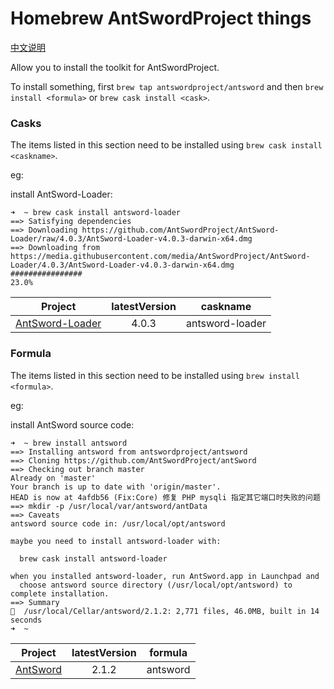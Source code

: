 Homebrew AntSwordProject things
==========================

[中文说明](./README_CN.md)

Allow you to install the toolkit for AntSwordProject.

To install something, first `brew tap antswordproject/antsword` and then `brew install <formula>` or `brew cask install <cask>`.

### Casks

The items listed in this section need to be installed using `brew cask install <caskname>`.

eg:

install AntSword-Loader:

```
➜  ~ brew cask install antsword-loader
==> Satisfying dependencies
==> Downloading https://github.com/AntSwordProject/AntSword-Loader/raw/4.0.3/AntSword-Loader-v4.0.3-darwin-x64.dmg
==> Downloading from https://media.githubusercontent.com/media/AntSwordProject/AntSword-Loader/4.0.3/AntSword-Loader-v4.0.3-darwin-x64.dmg
################                                                          23.0%
```

Project | latestVersion | caskname
:-:|:-:|:-:
[AntSword-Loader](https://github.com/AntSwordProject/AntSword-Loader) | 4.0.3 | antsword-loader

### Formula

The items listed in this section need to be installed using `brew install <formula>`.

eg: 

install AntSword source code:

```
➜  ~ brew install antsword
==> Installing antsword from antswordproject/antsword
==> Cloning https://github.com/AntSwordProject/antSword
==> Checking out branch master
Already on 'master'
Your branch is up to date with 'origin/master'.
HEAD is now at 4afdb56 (Fix:Core) 修复 PHP mysqli 指定其它端口时失败的问题
==> mkdir -p /usr/local/var/antsword/antData
==> Caveats
antsword source code in: /usr/local/opt/antsword

maybe you need to install antsword-loader with:

  brew cask install antsword-loader

when you installed antsword-loader, run AntSword.app in Launchpad and
  choose antsword source directory (/usr/local/opt/antsword) to complete installation.
==> Summary
🍺  /usr/local/Cellar/antsword/2.1.2: 2,771 files, 46.0MB, built in 14 seconds
➜  ~
```

Project | latestVersion | formula
:-:|:-:|:-:
[AntSword](https://github.com/AntSwordProject/AntSword) | 2.1.2 | antsword
